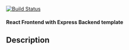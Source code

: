 [![Build Status](https://travis-ci.com/mrndhlovu/productivity-tracker.svg?branch=master)](https://travis-ci.com/mrndhlovu/productivity-tracker)

#### React Frontend with Express Backend template

## Description


